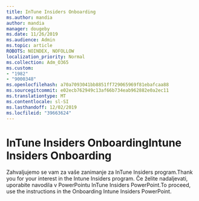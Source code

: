 ```yaml
---
title: InTune Insiders Onboarding
ms.author: mandia
author: mandia
manager: dougeby
ms.date: 11/26/2019
ms.audience: Admin
ms.topic: article
ROBOTS: NOINDEX, NOFOLLOW
localization_priority: Normal
ms.collection: Adm_O365
ms.custom:
- "1982"
- "9000348"
ms.openlocfilehash: a70a7093041bb8851ff729065969f81ebafcaa88
ms.sourcegitcommit: e02ecb762949c13af66b734eab962882e0a2ec11
ms.translationtype: MT
ms.contentlocale: sl-SI
ms.lasthandoff: 12/02/2019
ms.locfileid: "39663624"
---
```

# <a name="intune-insiders-onboarding"></a><span data-ttu-id="1e6fa-102">InTune Insiders Onboarding</span><span class="sxs-lookup"><span data-stu-id="1e6fa-102">Intune Insiders Onboarding</span></span>

<span data-ttu-id="1e6fa-103">Zahvaljujemo se vam za vaše zanimanje za InTune Insiders program.</span><span class="sxs-lookup"><span data-stu-id="1e6fa-103">Thank you for your interest in the Intune Insiders program.</span></span> <span data-ttu-id="1e6fa-104">Če želite nadaljevati, uporabite navodila v PowerPointu InTune Insiders PowerPoint.</span><span class="sxs-lookup"><span data-stu-id="1e6fa-104">To proceed, use the instructions in the Onboarding Intune Insiders PowerPoint.</span></span>
